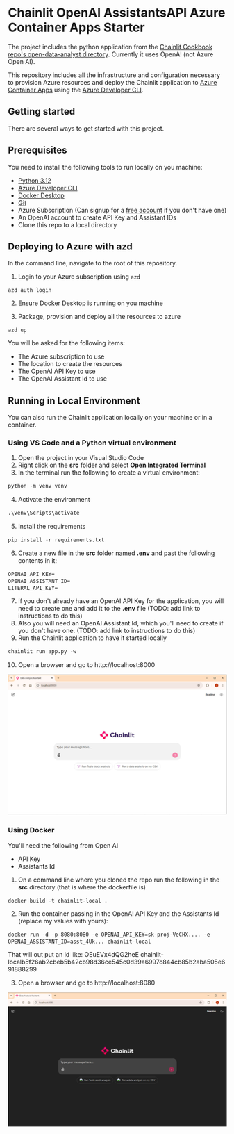 # Chainlit OpenAI AssistantsAPI Azure Container Apps Starter

The project includes the python application from the [Chainlit Cookbook repo's open-data-analyst directory](https://github.com/Chainlit/cookbook/tree/main/openai-data-analyst). Currently it uses OpenAI (not Azure Open AI).

This repository includes all the infrastructure and configuration necessary to provision Azure resources and deploy the Chainlit application to [Azure Container Apps](https://learn.microsoft.com/en-us/azure/container-apps/overview) using the [Azure Developer CLI](https://learn.microsoft.com/en-us/azure/developer/azure-developer-cli/overview?tabs=windows).

## Getting started

There are several ways to get started with this project.

## Prerequisites

You need to install the following tools to run locally on you machine:

* [Python 3.12](https://www.python.org/downloads/)
* [Azure Developer CLI](https://learn.microsoft.com/en-us/azure/developer/azure-developer-cli/install-azd?tabs=winget-windows%2Cbrew-mac%2Cscript-linux&pivots=os-windows)
* [Docker Desktop](https://www.docker.com/products/docker-desktop/)
* [Git](https://git-scm.com/downloads)
* Azure Subscription (Can signup for a [free account](https://azure.microsoft.com/en-us/pricing/purchase-options/azure-account?icid=azurefreeaccount) if you don't have one)
* An OpenAI account to create API Key and Assistant IDs
* Clone this repo to a local directory

## Deploying to Azure with azd

In the command line, navigate to the root of this repository.

1. Login to your Azure subscription using `azd`

```
azd auth login
```

2. Ensure Docker Desktop is running on you machine

3. Package, provision and deploy all the resources to azure

```
azd up
```

You will be asked for the following items:

* The Azure subscription to use
* The location to create the resources
* The OpenAI API Key to use
* The OpenAI Assistant Id to use

## Running in Local Environment

You can also run the Chainlit application locally on your machine or in a container.

### Using VS Code and a Python virtual environment

1. Open the project in your Visual Studio Code
2. Right click on the **src** folder and select **Open Integrated Terminal**
3. In the terminal run the following to create a virtual environment:
```python
python -m venv venv
```
4. Activate the environment
```python
.\venv\Scripts\activate
```
5. Install the requirements
```python
pip install -r requirements.txt
```
6. Create a new file in the **src** folder named **.env** and past the following contents in it:

```shell
OPENAI_API_KEY=
OPENAI_ASSISTANT_ID=
LITERAL_API_KEY=
```

7. If you don't already have an OpenAI API Key for the application, you will need to create one and add it to the **.env** file (TODO: add link to instructions to do this)
8. Also you will need an OpenAI Assistant Id, which you'll need to create if you don't have one. (TODO: add link to instructions to do this)
9. Run the Chainlit application to have it started locally
```python
chainlit run app.py -w
```
10. Open a browser and go to http://localhost:8000

![Chainlit on running locally](./assets/image1.jpg)

### Using Docker

You'll need the following from Open AI

* API Key
* Assistants Id

1. On a command line where you cloned the repo run the following in the **src** directory (that is where the dockerfile is)
```shell
docker build -t chainlit-local .
```
2. Run the container passing in the OpenAI API Key and the Assistants Id (replace my values with yours):
```shell
docker run -d -p 8080:8080 -e OPENAI_API_KEY=sk-proj-VeCHX.... -e OPENAI_ASSISTANT_ID=asst_4Uk... chainlit-local
```
That will out put an id like:
OEuEVx4dQG2heE chainlit-localb5f26ab2cbeb5b42cb98d36ce545c0d39a6997c844cb85b2aba505e691888299

3. Open a browser and go to http://localhost:8080

![Chainlit on running locally in a container](./assets/image2.jpg)
